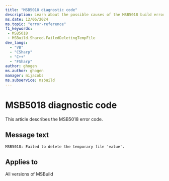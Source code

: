 ```yaml
---
title: "MSB5018 diagnostic code"
description: Learn about the possible causes of the MSB5018 build error, and get troubleshooting tips.
ms.date: 12/06/2024
ms.topic: "error-reference"
f1_keywords:
 - MSB5018
 - MSBuild.Shared.FailedDeletingTempFile
dev_langs:
  - "VB"
  - "CSharp"
  - "C++"
  - "FSharp"
author: ghogen
ms.author: ghogen
manager: mijacobs
ms.subservice: msbuild
---
```


# MSB5018 diagnostic code

<!-- :::ErrorDefinitionDescription::: -->
<!-- :::editable-content name="introDescription"::: -->
This article describes the MSB5018 error code.
<!-- :::editable-content-end::: -->

## Message text

`MSB5018: Failed to delete the temporary file 'value'.`

<!-- :::editable-content name="postOutputDescription"::: -->
<!--
{StrBegin="MSB5018: "}
-->
<!-- :::editable-content-end::: -->
<!-- :::ErrorDefinitionDescription-end::: -->

## Applies to

All versions of MSBuild
